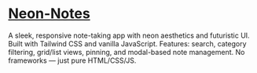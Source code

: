 # [Neon-Notes](https://amirhosseingholami-dev.github.io/Neon-Notes/)
A sleek, responsive note-taking app with neon aesthetics and futuristic UI. Built with Tailwind CSS and vanilla JavaScript. Features: search, category filtering, grid/list views, pinning, and modal-based note management. No frameworks — just pure HTML/CSS/JS.
